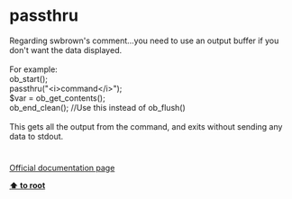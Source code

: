 # passthru




<div class="phpcode"><span class="html">
Regarding swbrown&apos;s comment...you need to use an output buffer if you don&apos;t want the data displayed.<br><br>For example:<br>ob_start();<br>passthru(&quot;&lt;i&gt;command&lt;/i&gt;&quot;);<br>$var = ob_get_contents();<br>ob_end_clean(); //Use this instead of ob_flush()<br><br>This gets all the output from the command, and exits without sending any data to stdout.</span>
</div>
  

#

[Official documentation page](https://www.php.net/manual/en/function.passthru.php)

**[⬆ to root](/)**